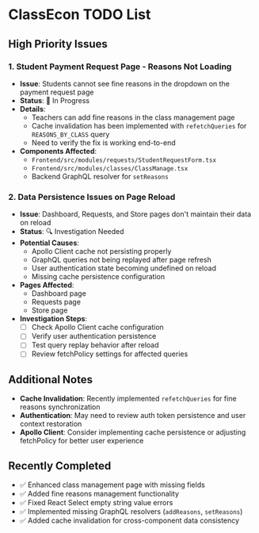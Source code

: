 # ClassEcon TODO List

## High Priority Issues

### 1. Student Payment Request Page - Reasons Not Loading
- **Issue**: Students cannot see fine reasons in the dropdown on the payment request page
- **Status**: 🔄 In Progress
- **Details**: 
  - Teachers can add fine reasons in the class management page
  - Cache invalidation has been implemented with `refetchQueries` for `REASONS_BY_CLASS` query
  - Need to verify the fix is working end-to-end
- **Components Affected**:
  - `Frontend/src/modules/requests/StudentRequestForm.tsx`
  - `Frontend/src/modules/classes/ClassManage.tsx`
  - Backend GraphQL resolver for `setReasons`

### 2. Data Persistence Issues on Page Reload
- **Issue**: Dashboard, Requests, and Store pages don't maintain their data on reload
- **Status**: 🔍 Investigation Needed
- **Potential Causes**:
  - Apollo Client cache not persisting properly
  - GraphQL queries not being replayed after page refresh
  - User authentication state becoming undefined on reload
  - Missing cache persistence configuration
- **Pages Affected**:
  - Dashboard page
  - Requests page  
  - Store page
- **Investigation Steps**:
  - [ ] Check Apollo Client cache configuration
  - [ ] Verify user authentication persistence
  - [ ] Test query replay behavior after reload
  - [ ] Review fetchPolicy settings for affected queries

## Additional Notes

- **Cache Invalidation**: Recently implemented `refetchQueries` for fine reasons synchronization
- **Authentication**: May need to review auth token persistence and user context restoration
- **Apollo Client**: Consider implementing cache persistence or adjusting fetchPolicy for better user experience

## Recently Completed

- ✅ Enhanced class management page with missing fields
- ✅ Added fine reasons management functionality  
- ✅ Fixed React Select empty string value errors
- ✅ Implemented missing GraphQL resolvers (`addReasons`, `setReasons`)
- ✅ Added cache invalidation for cross-component data consistency
